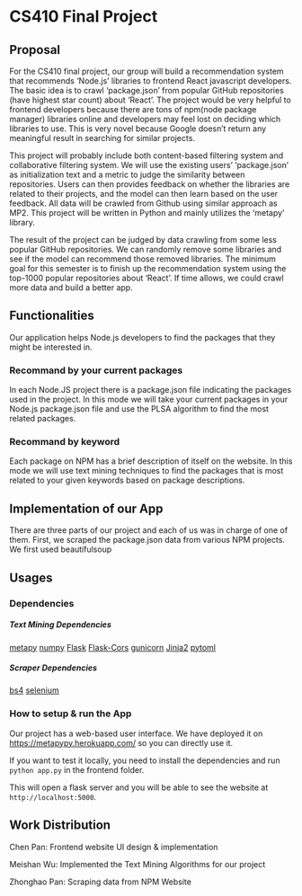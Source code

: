# CS410 Final Project

## Proposal 
For the CS410 final project, our group will build a recommendation system that recommends ‘Node.js’ libraries to frontend React javascript developers. The basic idea is to crawl ‘package.json’ from popular GitHub repositories (have highest star count) about ‘React’. The project would be very helpful to frontend developers because there are tons of npm(node package manager) libraries online and developers may feel lost on deciding which libraries to use. This is very novel because Google doesn’t return any meaningful result in searching for similar projects. 

This project will probably include both content-based filtering system and collaborative filtering system. We will use the existing users’ ‘package.json’ as initialization text and a metric to judge the similarity between repositories. Users can then provides feedback on whether the libraries are related to their projects, and the model can then learn based on the user feedback. All data will be crawled from Github using similar approach as MP2. This project will be written in Python and mainly utilizes the ‘metapy’ library.

The result of the project can be judged by data crawling from some less popular GitHub repositories. We can randomly remove some libraries and see if the model can recommend those removed libraries. The minimum goal for this semester is to finish up the recommendation system using the top-1000 popular repositories about ‘React’. If time allows, we could crawl more data and build a better app.

## Functionalities
Our application helps Node.js developers to find the packages that they might be interested in. 
### Recommand by your current packages
In each Node.JS project there is a package.json file indicating the packages used in the project. In this mode we will take your current packages in your Node.js package.json file and use the PLSA algorithm to find the most related packages. 

### Recommand by keyword
Each package on NPM has a brief description of itself on the website. In this mode we will use text mining techniques to find the packages that is most related to your given keywords based on package descriptions.

## Implementation of our App
There are three parts of our project and each of us was in charge of one of them.
First, we scraped the package.json data from various NPM projects.
We first used beautifulsoup

## Usages
### Dependencies
##### Text Mining Dependencies
[metapy](https://pypi.org/project/metapy/)
[numpy](https://pypi.org/project/numpy/)
[Flask](https://pypi.org/project/Flask/)
[Flask-Cors](https://pypi.org/project/Flask-Cors/)
[gunicorn](https://pypi.org/project/gunicorn/)
[Jinja2](https://pypi.org/project/Jinja2/)
[pytoml](https://pypi.org/project/pytoml/)
##### Scraper Dependencies
[bs4](https://pypi.org/project/bs4/)
[selenium](https://pypi.org/project/selenium/)

### How to setup & run the App
Our project has a web-based user interface. We have deployed it on https://metapypy.herokuapp.com/ so you can directly use it.

If you want to test it locally, you need to install the dependencies and run `python app.py` in the frontend folder.

This will open a flask server and you will be able to see the website at `http://localhost:5000`.

## Work Distribution
Chen Pan: Frontend website UI design & implementation

Meishan Wu: Implemented the Text Mining Algorithms for our project

Zhonghao Pan: Scraping data from NPM Website


